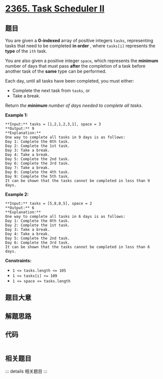 # [2365. Task Scheduler II](https://leetcode.com/problems/task-scheduler-ii)

## 题目

You are given a **0-indexed** array of positive integers `tasks`, representing
tasks that need to be completed **in order** , where `tasks[i]` represents the
**type** of the `ith` task.

You are also given a positive integer `space`, which represents the
**minimum** number of days that must pass **after** the completion of a task
before another task of the **same** type can be performed.

Each day, until all tasks have been completed, you must either:

  * Complete the next task from `tasks`, or
  * Take a break.

Return _the **minimum** number of days needed to complete all tasks_.



**Example 1:**

    
    
    **Input:** tasks = [1,2,1,2,3,1], space = 3
    **Output:** 9
    **Explanation:**
    One way to complete all tasks in 9 days is as follows:
    Day 1: Complete the 0th task.
    Day 2: Complete the 1st task.
    Day 3: Take a break.
    Day 4: Take a break.
    Day 5: Complete the 2nd task.
    Day 6: Complete the 3rd task.
    Day 7: Take a break.
    Day 8: Complete the 4th task.
    Day 9: Complete the 5th task.
    It can be shown that the tasks cannot be completed in less than 9 days.
    

**Example 2:**

    
    
    **Input:** tasks = [5,8,8,5], space = 2
    **Output:** 6
    **Explanation:**
    One way to complete all tasks in 6 days is as follows:
    Day 1: Complete the 0th task.
    Day 2: Complete the 1st task.
    Day 3: Take a break.
    Day 4: Take a break.
    Day 5: Complete the 2nd task.
    Day 6: Complete the 3rd task.
    It can be shown that the tasks cannot be completed in less than 6 days.
    



**Constraints:**

  * `1 <= tasks.length <= 105`
  * `1 <= tasks[i] <= 109`
  * `1 <= space <= tasks.length`


## 题目大意

## 解题思路

## 代码

```javascript

```

## 相关题目

::: details 相关题目
:::
